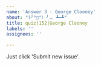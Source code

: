 ```yaml
---
name: 'Answer 3 : George Clooney'
about: "(╯°□°）╯︵ ┻━┻"
title: quiz|152|George Clooney
labels: ''
assignees: ''

---
```


Just click 'Submit new issue'.
